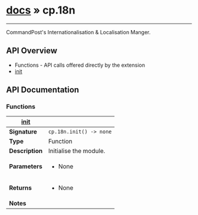 # [docs](index.md) » cp.18n
---

CommandPost's Internationalisation & Localisation Manger.

## API Overview
* Functions - API calls offered directly by the extension
 * [init](#init)

## API Documentation

### Functions

| [init](#init)         |                                                                                     |
| --------------------------------------------|-------------------------------------------------------------------------------------|
| **Signature**                               | `cp.18n.init() -> none`                                                                    |
| **Type**                                    | Function                                                                     |
| **Description**                             | Initialise the module.                                                                     |
| **Parameters**                              | <ul><li>None</li></ul> |
| **Returns**                                 | <ul><li>None</li></ul>          |
| **Notes**                                   | <ul></ul>                |

